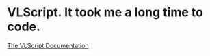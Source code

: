 # VLScript. It took me a long time to code.
[The VLScript Documentation](https://tophatguard.github.io/VlscriptWiki.html)
